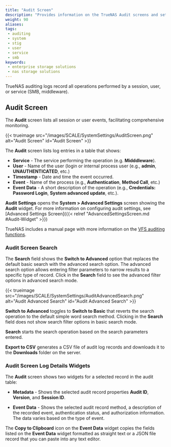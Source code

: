 ```yaml
---
title: "Audit Screen"
description: "Provides information on the TrueNAS Audit screens and settings."
weight: 90
aliases: 
tags:
 - auditing
 - system
 - stig
 - user
 - service
 - smb 
keywords:
 - enterprise storage solutions
 - nas storage solutions
---
```


TrueNAS auditing logs record all operations performed by a session, user, or service (SMB, middleware).

## Audit Screen

The **Audit** screen lists all session or user events, facilitating comprehensive monitoring.

{{< trueimage src="/images/SCALE/SystemSettings/AuditScreen.png" alt="Audit Screen" id="Audit Screen" >}}

The **Audit** screen lists log entries in a table that shows:

* **Service** - The service performing the operation (e.g. **Midddleware**).
* **User** - Name of the user (login or internal process user (e.g., **admin**, **UNAUTHENTICATED**, etc.)
* **Timestamp** - Date and time the event occurred.
* **Event** - Name of the process (e.g., **Authentication**, **Method Call**, etc.)
* **Event Data** - A short description of the operation (e.g., **Credentials: Password Login**, **System advanced update**, etc.).

**Audit Settings** opens the **System > Advanced Settings** screen showing the **Audit** widget.
For more information on configuring audit settings, see [Advanced Settings Screen]({{< relref "AdvancedSettingsScreen.md #Audit-Widget" >}})

TrueNAS includes a manual page with more information on the [VFS auditing functions](https://github.com/truenas/samba/blob/SCALE-v4-19-stable/docs-xml/manpages/vfs_truenas_audit.8.xml).

### Audit Screen Search

The **Search** field shows the **Switch to Advanced** option that replaces the default basic search with the advanced search option.
The advanced search option allows entering filter parameters to narrow results to a specific type of record.
Click in the **Search** field to see the advanced filter options in advanced search mode.

{{< trueimage src="/images/SCALE/SystemSettings/AuditAdvancedSearch.png" alt="Audit Advanced Search" id="Audit Advanced Search" >}}

**Switch to Advanced** toggles to **Switch to Basic** that reverts the search operation to the default simple word search method.
Clicking in the **Search** field does not show search filter options in basic search mode.

**Search** starts the search operation based on the search parameters entered.

**Export to CSV** generates a CSV file of audit log records and downloads it to the **Downloads** folder on the server.

### Audit Screen Log Details Widgets

The **Audit** screen shows two widgets for a selected record in the audit table:

* **Metadata** - Shows the selected audit record properties **Audit ID**, **Version**, and **Session ID**.

* **Event Data** - Shows the selected audit record method, a description of the recorded event, authentication status, and authorization information.
  The data varies based on the type of event.

The **Copy to Clipboard** icon on the **Event Data** widget copies the fields listed on the **Event Data** widget formatted as straight text or a JSON file record that you can paste into any text editor.

